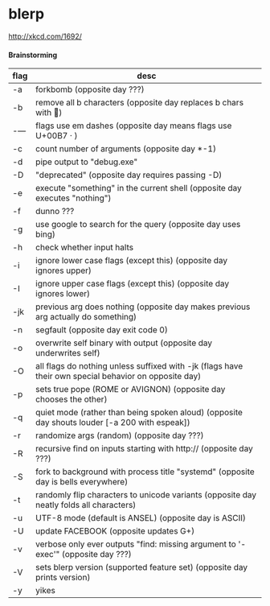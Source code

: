 # blerp
http://xkcd.com/1692/


#### Brainstorming

|flag |desc|
|-----|----|
| -a | forkbomb (opposite day ???)
| -b | remove all b characters (opposite day replaces b chars with 🐝)
| -— | flags use em dashes (opposite day means flags use U+00B7 · )
| -c | count number of arguments (opposite day *-1)
| -d | pipe output to "debug.exe"
| -D | "deprecated" (opposite day requires passing -D)
| -e | execute "something" in the current shell (opposite day executes "nothing")
| -f | dunno ???
| -g | use google to search for the query (opposite day uses bing)
| -h | check whether input halts
| -i | ignore lower case flags (except this) (opposite day ignores upper)
| -I | ignore upper case flags (except this) (opposite day ignores lower)
| -jk| previous arg does nothing (opposite day makes previous arg actually do something)
| -n | segfault (opposite day exit code 0)
| -o | overwrite self binary with output (opposite day underwrites self)
| -O | all flags do nothing unless suffixed with -jk (flags have their own special behavior on opposite day)
| -p | sets true pope (ROME or AVIGNON) (opposite day chooses the other)
| -q | quiet mode (rather than being spoken aloud) (opposite day shouts louder [-a 200 with espeak])
| -r | randomize args (random) (opposite day ???)
| -R | recursive find on inputs starting with http:// (opposite day ???)
| -S | fork to background with process title "systemd" (opposite day is bells everywhere)
| -t | randomly flip characters to unicode variants (opposite day neatly folds all characters)
| -u | UTF-8 mode (default is ANSEL) (opposite day is ASCII)
| -U | update FACEBOOK (opposite updates G+)
| -v | verbose only ever outputs "find: missing argument to '-exec'" (opposite day ???)
| -V | sets blerp version (supported feature set) (opposite day prints version)
| -y | yikes

